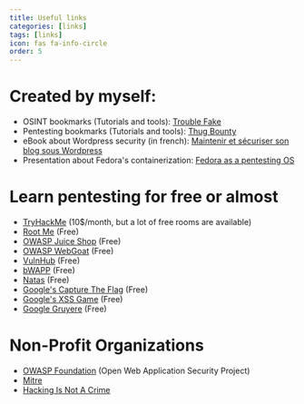 ```yaml
---
title: Useful links
categories: [links]
tags: [links]
icon: fas fa-info-circle
order: 5
---
```

# Created by myself:

* OSINT bookmarks (Tutorials and tools): <a href="https://start.me/p/QRQb0O/trouble-fake" target="_blank">Trouble Fake</a>
* Pentesting bookmarks (Tutorials and tools): <a href="https://start.me/p/vjEPvb/thug-bounty" target="_blank">Thug Bounty</a>
* eBook about Wordpress security (in french): <a href="https://www.amazon.com/Maintenir-s%C3%A9curiser-blog-sous-Wordpress-ebook/dp/B07B7C7J7H" target="_blank">Maintenir et sécuriser son blog sous Wordpress</a>
* Presentation about Fedora's containerization: <a href="https://docs.google.com/presentation/d/e/2PACX-1vS3ccFjUQ1S2Hvf5HL6PTRmTN8SRjo8KHc-tcL_DFeRL2FX0PlK2u2nkOaPbQBRGkgQDsyiC9tOrZ91/pub?start=false&loop=false&delayms=3000" target="_blank">Fedora as a pentesting OS</a>

# Learn pentesting for free or almost

* <a href="https://tryhackme.com/" target="_blank">TryHackMe</a> (10$/month, but a lot of free rooms are available)
* <a href="https://www.root-me.org/" target="_blank">Root Me</a> (Free)
* <a href="https://owasp.org/www-project-juice-shop/" target="_blank">OWASP Juice Shop</a> (Free)
* <a href="https://owasp.org/www-project-webgoat/" target="_blank">OWASP WebGoat</a> (Free)
* <a href="https://www.vulnhub.com/" target="_blank">VulnHub</a> (Free)
* <a href="http://www.itsecgames.com/" target="_blank">bWAPP</a> (Free)
* <a href="https://overthewire.org/wargames/natas/" target="_blank">Natas</a> (Free)
* <a href="https://capturetheflag.withgoogle.com/" target="_blank">Google's Capture The Flag</a> (Free)
* <a href="http://www.xssgame.com/" target="_blank">Google's XSS Game</a> (Free)
* <a href="https://google-gruyere.appspot.com/" target="_blank">Google Gruyere</a> (Free)

# Non-Profit Organizations

* <a href="https://owasp.org/" target="_blank">OWASP Foundation</a> (Open Web Application Security Project)
* <a href="https://www.mitre.org/" target="_blank">Mitre</a>
* <a href="https://www.hackingisnotacrime.org/" target="_blank">Hacking Is Not A Crime</a>